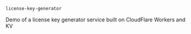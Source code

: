 `license-key-generator`

Demo of a license key generator service built on CloudFlare Workers and KV
